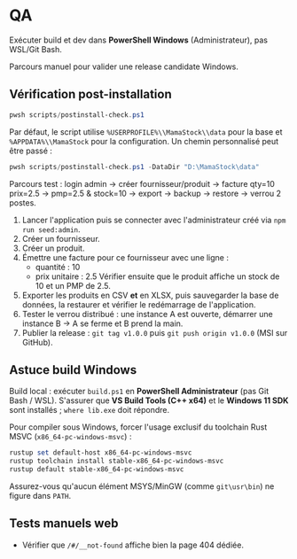# QA

Exécuter build et dev dans **PowerShell Windows** (Administrateur), pas WSL/Git Bash.

Parcours manuel pour valider une release candidate Windows.

## Vérification post-installation

```powershell
pwsh scripts/postinstall-check.ps1
```

Par défaut, le script utilise `%USERPROFILE%\\MamaStock\\data` pour la base et `%APPDATA%\\MamaStock` pour la configuration. Un chemin personnalisé peut être passé :

```powershell
pwsh scripts/postinstall-check.ps1 -DataDir "D:\MamaStock\data"
```

Parcours test : login admin → créer fournisseur/produit → facture qty=10 prix=2.5 → pmp=2.5 & stock=10 → export → backup → restore → verrou 2 postes.

1. Lancer l'application puis se connecter avec l'administrateur créé via `npm run seed:admin`.
2. Créer un fournisseur.
3. Créer un produit.
4. Émettre une facture pour ce fournisseur avec une ligne :
   - quantité : 10
   - prix unitaire : 2.5
   Vérifier ensuite que le produit affiche un stock de 10 et un PMP de 2.5.
5. Exporter les produits en CSV **et** en XLSX, puis sauvegarder la base de données, la restaurer et vérifier le redémarrage de l'application.
6. Tester le verrou distribué : une instance A est ouverte, démarrer une instance B → A se ferme et B prend la main.
7. Publier la release : `git tag v1.0.0` puis `git push origin v1.0.0` (MSI sur GitHub).

## Astuce build Windows

Build local : exécuter `build.ps1` en **PowerShell Administrateur** (pas Git Bash / WSL). S'assurer que **VS Build Tools (C++ x64)** et le **Windows 11 SDK** sont installés ; `where lib.exe` doit répondre.

Pour compiler sous Windows, forcer l'usage exclusif du toolchain Rust MSVC (`x86_64-pc-windows-msvc`) :

```powershell
rustup set default-host x86_64-pc-windows-msvc
rustup toolchain install stable-x86_64-pc-windows-msvc
rustup default stable-x86_64-pc-windows-msvc
```

Assurez-vous qu'aucun élément MSYS/MinGW (comme `git\usr\bin`) ne figure dans `PATH`.

## Tests manuels web

- Vérifier que `/#/__not-found` affiche bien la page 404 dédiée.
